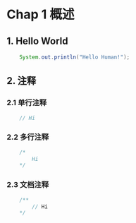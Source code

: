 # Chap 1 概述
## 1. Hello World
```java
    System.out.println("Hello Human!");		
```
## 2. 注释
### 2.1 单行注释
```java
    // Hi
```
### 2.2 多行注释
```java
    /* 
        Hi 
    */
```
### 2.3 文档注释
```java
    /**
        // Hi
    */
```


